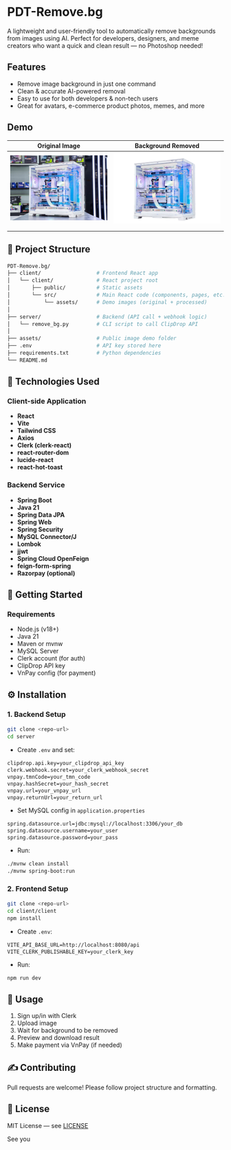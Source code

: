 # PDT-Remove.bg

A lightweight and user-friendly tool to automatically remove backgrounds from images using AI.
Perfect for developers, designers, and meme creators who want a quick and clean result — no Photoshop needed!

## Features

* Remove image background in just one command
* Clean & accurate AI-powered removal
* Easy to use for both developers & non-tech users
* Great for avatars, e-commerce product photos, memes, and more

## Demo

| Original Image | Background Removed |
| -------------- | ------------------ |
| ![](./client/src/assets/product-org.jpg)   | ![](./client/src/assets/product.jpg)      |
|                |                    |
|                |                    |

## 📁 Project Structure

```bash
PDT-Remove.bg/
├── client/                  # Frontend React app
│   └── client/              # React project root
│       ├── public/          # Static assets
│       └── src/             # Main React code (components, pages, etc.)
│           └── assets/      # Demo images (original + processed)
│
├── server/                  # Backend (API call + webhook logic)
│   └── remove_bg.py         # CLI script to call ClipDrop API
│
├── assets/                  # Public image demo folder
├── .env                     # API key stored here
├── requirements.txt         # Python dependencies
└── README.md
```

## 🚀 Technologies Used

### Client-side Application

* **React**
* **Vite**
* **Tailwind CSS**
* **Axios**
* **Clerk (clerk-react)**
* **react-router-dom**
* **lucide-react**
* **react-hot-toast**

### Backend Service

* **Spring Boot**
* **Java 21**
* **Spring Data JPA**
* **Spring Web**
* **Spring Security**
* **MySQL Connector/J**
* **Lombok**
* **jjwt**
* **Spring Cloud OpenFeign**
* **feign-form-spring**
* **Razorpay (optional)**

## 🚪 Getting Started

### Requirements

* Node.js (v18+)
* Java 21
* Maven or mvnw
* MySQL Server
* Clerk account (for auth)
* ClipDrop API key
* VnPay config (for payment)

## ⚙️ Installation

### 1. Backend Setup

```bash
git clone <repo-url>
cd server
```

* Create `.env` and set:

```properties
clipdrop.api.key=your_clipdrop_api_key
clerk.webhook.secret=your_clerk_webhook_secret
vnpay.tmnCode=your_tmn_code
vnpay.hashSecret=your_hash_secret
vnpay.url=your_vnpay_url
vnpay.returnUrl=your_return_url
```

* Set MySQL config in `application.properties`

```properties
spring.datasource.url=jdbc:mysql://localhost:3306/your_db
spring.datasource.username=your_user
spring.datasource.password=your_pass
```

* Run:

```bash
./mvnw clean install
./mvnw spring-boot:run
```

### 2. Frontend Setup

```bash
git clone <repo-url>
cd client/client
npm install
```

* Create `.env`:

```env
VITE_API_BASE_URL=http://localhost:8080/api
VITE_CLERK_PUBLISHABLE_KEY=your_clerk_key
```

* Run:

```bash
npm run dev
```

## 📅 Usage

1. Sign up/in with Clerk
2. Upload image
3. Wait for background to be removed
4. Preview and download result
5. Make payment via VnPay (if needed)

## ✍️ Contributing

Pull requests are welcome! Please follow project structure and formatting.

## 📖 License

MIT License — see [LICENSE](LICENSE)

See you
